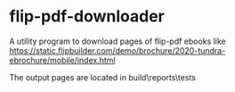 # flip-pdf-downloader

A utility program to download pages of flip-pdf ebooks like https://static.flipbuilder.com/demo/brochure/2020-tundra-ebrochure/mobile/index.html

The output pages are located in build\reports\tests